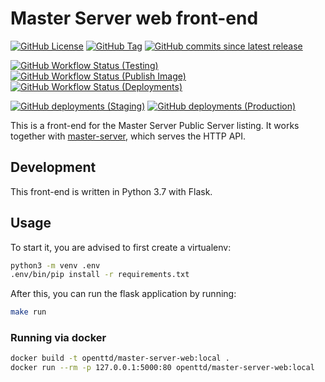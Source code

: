 # Master Server web front-end

[![GitHub License](https://img.shields.io/github/license/OpenTTD/master-server-web)](https://github.com/OpenTTD/master-server-web/blob/main/LICENSE)
[![GitHub Tag](https://img.shields.io/github/v/tag/OpenTTD/master-server-web?include_prereleases&label=stable)](https://github.com/OpenTTD/master-server-web/releases)
[![GitHub commits since latest release](https://img.shields.io/github/commits-since/OpenTTD/master-server-web/latest/main)](https://github.com/OpenTTD/master-server-web/commits/main)

[![GitHub Workflow Status (Testing)](https://img.shields.io/github/workflow/status/OpenTTD/master-server-web/Testing/main?label=main)](https://github.com/OpenTTD/master-server-web/actions?query=workflow%3ATesting)
[![GitHub Workflow Status (Publish Image)](https://img.shields.io/github/workflow/status/OpenTTD/master-server-web/Publish%20image?label=publish)](https://github.com/OpenTTD/master-server-web/actions?query=workflow%3A%22Publish+image%22)
[![GitHub Workflow Status (Deployments)](https://img.shields.io/github/workflow/status/OpenTTD/master-server-web/Deployment?label=deployment)](https://github.com/OpenTTD/master-server-web/actions?query=workflow%3A%22Deployment%22)

[![GitHub deployments (Staging)](https://img.shields.io/github/deployments/OpenTTD/master-server-web/staging?label=staging)](https://github.com/OpenTTD/master-server-web/deployments)
[![GitHub deployments (Production)](https://img.shields.io/github/deployments/OpenTTD/master-server-web/production?label=production)](https://github.com/OpenTTD/master-server-web/deployments)

This is a front-end for the Master Server Public Server listing.
It works together with [master-server](https://github.com/OpenTTD/master-server), which serves the HTTP API.

## Development

This front-end is written in Python 3.7 with Flask.

## Usage

To start it, you are advised to first create a virtualenv:

```bash
python3 -m venv .env
.env/bin/pip install -r requirements.txt
```

After this, you can run the flask application by running:

```bash
make run
```

### Running via docker

```bash
docker build -t openttd/master-server-web:local .
docker run --rm -p 127.0.0.1:5000:80 openttd/master-server-web:local
```
